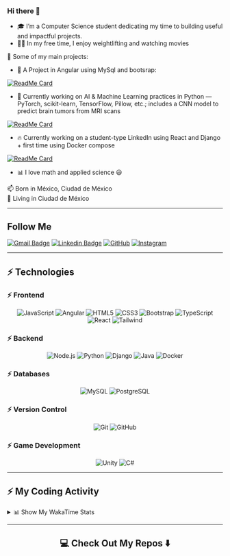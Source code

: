 ### Hi there 👋

- 🎓 I’m a Computer Science student dedicating my time to building useful and impactful projects.  
- 🏋️‍♂️ In my free time, I enjoy weightlifting and watching movies


🚀 Some of my main projects:

- 🔭  A Project in Angular using MySql and bootsrap:

[![ReadMe Card](https://github-readme-stats.vercel.app/api/pin/?username=JuanSosaCiencias&repo=tienda-angular)](https://github.com/JuanSosaCiencias/tienda-angular)

- 🤖 Currently working on AI & Machine Learning practices in Python — PyTorch, scikit-learn, TensorFlow, Pillow, etc.; includes a CNN model to predict brain tumors from MRI scans

[![ReadMe Card](https://github-readme-stats.vercel.app/api/pin/?username=JuanSosaCiencias&repo=IA)](https://github.com/JuanSosaCiencias/IA)


- 🔥 Currently working on a student-type LinkedIn using React and Django + first time using Docker compose

[![ReadMe Card](https://github-readme-stats.vercel.app/api/pin/?username=arielmerinos&repo=IngenieriaSoftware)](https://github.com/arielmerinos/IngenieriaSoftware)


- :bar_chart: I love math and applied science 😃

<p> 
📫  Born in México, Ciudad de México
<br>
📌  Living in Ciudad de México
</p>

<hr>

## Follow Me

[![Gmail Badge](https://img.shields.io/badge/-juan.mario.sosa.p@gmail.com-c14438?style=flat-square&logo=Gmail&logoColor=white&link=mailto:juan.mario.sosa.p@gmail.com)](mailto:juan.mario.sosa.p@gmail.com)
[![Linkedin Badge](https://img.shields.io/badge/-Juan_Sosa-blue?style=flat-square&logo=Linkedin&logoColor=white&link=https://www.linkedin.com/in/juan-sosa-997405294/)](https://www.linkedin.com/in/juan-sosa-997405294/)
[![GitHub](https://img.shields.io/badge/-GitHub-181717?style=flat-square&logo=github&logoColor=white&link=https://github.com/JuanSosaCiencias)](https://github.com/JuanSosaCiencias)
[![Instagram](https://img.shields.io/badge/-Instagram-333333?style=flat-square&logo=instagram&logoColor=white&link=https://www.instagram.com/jsr_mario)](https://www.instagram.com/jsr_mario)

<hr>

## ⚡ Technologies

### ⚡ Frontend  
<p align="center">
  <img alt="JavaScript" src="https://img.shields.io/badge/-JavaScript-black?style=flat-square&logo=javascript" />
  <img alt="Angular"    src="https://img.shields.io/badge/-Angular-black?style=flat-square&logo=angular" />
  <img alt="HTML5"      src="https://img.shields.io/badge/-HTML5-E34F26?style=flat-square&logo=html5&logoColor=white" />
  <img alt="CSS3"       src="https://img.shields.io/badge/-CSS3-1572B6?style=flat-square&logo=css3" />
  <img alt="Bootstrap"  src="https://img.shields.io/badge/-Bootstrap-563D7C?style=flat-square&logo=bootstrap" />
  <img alt="TypeScript" src="https://img.shields.io/badge/-TypeScript-black?style=flat-square&logo=typescript" />
  <img alt="React"      src="https://img.shields.io/badge/-React-black?style=flat-square&logo=react" />
  <img alt="Tailwind"   src="https://img.shields.io/badge/-Tailwind%20CSS-black?style=flat-square&logo=tailwind-css" />
</p>

### ⚡ Backend  
<p align="center">
  <img alt="Node.js" src="https://img.shields.io/badge/-Nodejs-black?style=flat-square&logo=Node.js" />
  <img alt="Python"  src="https://img.shields.io/badge/-Python-black?style=flat-square&logo=python" />
  <img alt="Django"  src="https://img.shields.io/badge/-Django-black?style=flat-square&logo=django" />
  <img alt="Java"    src="https://img.shields.io/badge/-Java-black?style=flat-square&logo=java" />
  <img alt="Docker"  src="https://img.shields.io/badge/-Docker-black?style=flat-square&logo=docker" />
</p>

### ⚡ Databases  
<p align="center">
  <img alt="MySQL"      src="https://img.shields.io/badge/-MySQL-black?style=flat-square&logo=mysql" />
  <img alt="PostgreSQL" src="https://img.shields.io/badge/-PostgreSQL-black?style=flat-square&logo=postgresql" />
</p>

### ⚡ Version Control  
<p align="center">
  <img alt="Git"    src="https://img.shields.io/badge/-Git-black?style=flat-square&logo=git" />
  <img alt="GitHub" src="https://img.shields.io/badge/-GitHub-181717?style=flat-square&logo=github" />
</p>

### ⚡ Game Development  
<p align="center">
  <img alt="Unity" src="https://img.shields.io/badge/-Unity-black?style=flat-square&logo=unity" />
  <img alt="C#"    src="https://img.shields.io/badge/-C%23-black?style=flat-square&logo=csharp" />
</p>


<hr>
<!--
![Github Stats](https://github-readme-stats.vercel.app/api?username=JuanSosaCiencias&count_private=true&show_icons=true)
[![Top Langs](https://github-readme-stats.vercel.app/api/top-langs/?username=minoveaz&layout=compact)](https://github.com/anuraghazra/github-readme-stats)
-->

## ⚡ My Coding Activity

<details>
  <summary>📊 Show My WakaTime Stats</summary>

  <!-- wakatime-stats injected here -->
  <!--START_SECTION:waka-->
![Code Time](http://img.shields.io/badge/Code%20Time-74%20hrs%2041%20mins-blue)

![Profile Views](http://img.shields.io/badge/Profile%20Views-20-blue)

**🐱 My GitHub Data** 

> 📦 260.4 kB Used in GitHub's Storage 
 > 
> 🏆 191 Contributions in the Year 2025
 > 
> 💼 Opted to Hire
 > 
> 📜 15 Public Repositories 
 > 
> 🔑 1 Private Repositories 
 > 
**I'm a Night 🦉** 

```text
🌞 Morning                366 commits         ████░░░░░░░░░░░░░░░░░░░░░   17.93 % 
🌆 Daytime                368 commits         █████░░░░░░░░░░░░░░░░░░░░   18.03 % 
🌃 Evening                1043 commits        █████████████░░░░░░░░░░░░   51.10 % 
🌙 Night                  264 commits         ███░░░░░░░░░░░░░░░░░░░░░░   12.93 % 
```
📅 **I'm Most Productive on Tuesday** 

```text
Monday                   214 commits         ███░░░░░░░░░░░░░░░░░░░░░░   10.49 % 
Tuesday                  511 commits         ██████░░░░░░░░░░░░░░░░░░░   25.04 % 
Wednesday                362 commits         ████░░░░░░░░░░░░░░░░░░░░░   17.74 % 
Thursday                 277 commits         ███░░░░░░░░░░░░░░░░░░░░░░   13.57 % 
Friday                   444 commits         █████░░░░░░░░░░░░░░░░░░░░   21.75 % 
Saturday                 86 commits          █░░░░░░░░░░░░░░░░░░░░░░░░   04.21 % 
Sunday                   147 commits         ██░░░░░░░░░░░░░░░░░░░░░░░   07.20 % 
```


📊 **This Week I Spent My Time On** 

```text
🕑︎ Time Zone: America/Mexico_City

💬 Programming Languages: 
Python                   4 hrs 36 mins       █████████████████████████   99.62 % 
TeX                      1 min               ░░░░░░░░░░░░░░░░░░░░░░░░░   00.38 % 

🔥 Editors: 
VS Code                  4 hrs 37 mins       █████████████████████████   100.00 % 

🐱‍💻 Projects: 
Semestre_6               4 hrs 3 mins        ██████████████████████░░░   87.84 % 
Unknown Project          32 mins             ███░░░░░░░░░░░░░░░░░░░░░░   11.79 % 
Compiladores             1 min               ░░░░░░░░░░░░░░░░░░░░░░░░░   00.38 % 

💻 Operating System: 
Linux                    4 hrs 4 mins        ██████████████████████░░░   88.21 % 
Windows                  32 mins             ███░░░░░░░░░░░░░░░░░░░░░░   11.79 % 
```

**I Mostly Code in Java** 

```text
TeX                      3 repos             ███░░░░░░░░░░░░░░░░░░░░░░   10.34 % 
Jupyter Notebook         1 repo              █░░░░░░░░░░░░░░░░░░░░░░░░   03.45 % 
TypeScript               1 repo              █░░░░░░░░░░░░░░░░░░░░░░░░   03.45 % 
ShaderLab                1 repo              █░░░░░░░░░░░░░░░░░░░░░░░░   03.45 % 
CSS                      1 repo              █░░░░░░░░░░░░░░░░░░░░░░░░   03.45 % 
```



**Timeline**

![Lines of Code chart](https://raw.githubusercontent.com/JuanSosaCiencias/JuanSosaCiencias/main/assets/bar_graph.png)


 Last Updated on 09/06/2025 05:07:45 UTC
<!--END_SECTION:waka-->

<!-- Activity graph below -->
[![Activity Graph](https://github-readme-activity-graph.vercel.app/graph?username=JuanSosaCiencias&theme=dracula)](https://github.com/Ashutosh00710/github-readme-activity-graph)


</details>

<hr>

<h2  align="center">💻 Check Out My Repos ⬇️ </h2>

